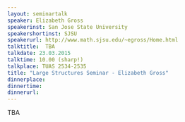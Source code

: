 ```yaml
---
layout: seminartalk
speaker: Elizabeth Gross
speakerinst: San Jose State University
speakershortinst: SJSU
speakerurl: http://www.math.sjsu.edu/~egross/Home.html
talktitle:  TBA
talkdate: 23.03.2015
talktime: 10.00 (sharp!)
talkplace: TUAS 2534-2535
title: "Large Structures Seminar - Elizabeth Gross"
dinnerplace: 
dinnertime: 
dinnerurl: 
---
```


TBA
